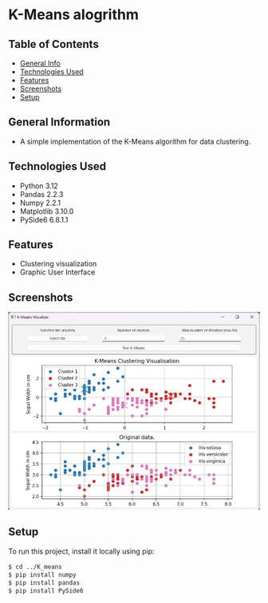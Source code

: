 # K-Means alogrithm

## Table of Contents
* [General Info](#general-information)
* [Technologies Used](#technologies-used)
* [Features](#features)
* [Screenshots](#screenshots)
* [Setup](#setup)


## General Information
- A simple implementation of the K-Means algorithm for data clustering.

## Technologies Used
- Python 3.12
- Pandas 2.2.3
- Numpy 2.2.1
- Matplotlib 3.10.0
- PySide6 6.8.1.1


## Features
- Clustering visualization
- Graphic User Interface


## Screenshots
![screenshot](./GUI_Image.jpg)


## Setup

To run this project, install it locally using pip:
```
$ cd ../K_means
$ pip install numpy
$ pip install pandas
$ pip install PySide6
```

